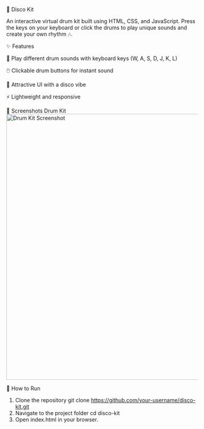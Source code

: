 🥁 Disco Kit

An interactive virtual drum kit built using HTML, CSS, and JavaScript.
Press the keys on your keyboard or click the drums to play unique sounds and create your own rhythm 🎶.

✨ Features

🎼 Play different drum sounds with keyboard keys (W, A, S, D, J, K, L)

🖱️ Clickable drum buttons for instant sound

🌈 Attractive UI with a disco vibe

⚡ Lightweight and responsive

📸 Screenshots
Drum Kit 
<img src="images/screenshorts/screenshort.png" alt="Drum Kit Screenshot" width="700"/>

🚀 How to Run

1. Clone the repository
    git clone https://github.com/your-username/disco-kit.git
2. Navigate to the project folder
    cd disco-kit
3. Open index.html in your browser.


